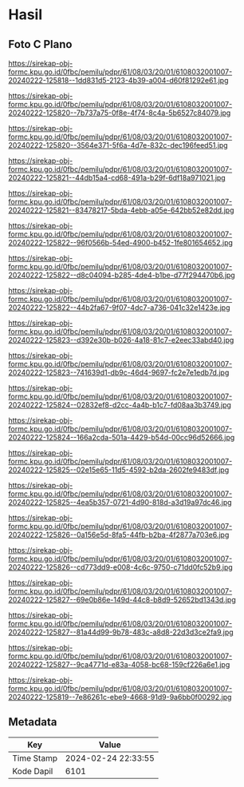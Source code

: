 # Hasil

## Foto C Plano

https://sirekap-obj-formc.kpu.go.id/0fbc/pemilu/pdpr/61/08/03/20/01/6108032001007-20240222-125818--1dd831d5-2123-4b39-a004-d60f81292e61.jpg

https://sirekap-obj-formc.kpu.go.id/0fbc/pemilu/pdpr/61/08/03/20/01/6108032001007-20240222-125820--7b737a75-0f8e-4f74-8c4a-5b6527c84079.jpg

https://sirekap-obj-formc.kpu.go.id/0fbc/pemilu/pdpr/61/08/03/20/01/6108032001007-20240222-125820--3564e371-5f6a-4d7e-832c-dec196feed51.jpg

https://sirekap-obj-formc.kpu.go.id/0fbc/pemilu/pdpr/61/08/03/20/01/6108032001007-20240222-125821--44db15a4-cd68-491a-b29f-6df18a971021.jpg

https://sirekap-obj-formc.kpu.go.id/0fbc/pemilu/pdpr/61/08/03/20/01/6108032001007-20240222-125821--83478217-5bda-4ebb-a05e-642bb52e82dd.jpg

https://sirekap-obj-formc.kpu.go.id/0fbc/pemilu/pdpr/61/08/03/20/01/6108032001007-20240222-125822--96f0566b-54ed-4900-b452-1fe801654652.jpg

https://sirekap-obj-formc.kpu.go.id/0fbc/pemilu/pdpr/61/08/03/20/01/6108032001007-20240222-125822--d8c04094-b285-4de4-b1be-d77f294470b6.jpg

https://sirekap-obj-formc.kpu.go.id/0fbc/pemilu/pdpr/61/08/03/20/01/6108032001007-20240222-125822--44b2fa67-9f07-4dc7-a736-041c32e1423e.jpg

https://sirekap-obj-formc.kpu.go.id/0fbc/pemilu/pdpr/61/08/03/20/01/6108032001007-20240222-125823--d392e30b-b026-4a18-81c7-e2eec33abd40.jpg

https://sirekap-obj-formc.kpu.go.id/0fbc/pemilu/pdpr/61/08/03/20/01/6108032001007-20240222-125823--741639d1-db9c-46d4-9697-fc2e7e1edb7d.jpg

https://sirekap-obj-formc.kpu.go.id/0fbc/pemilu/pdpr/61/08/03/20/01/6108032001007-20240222-125824--02832ef8-d2cc-4a4b-b1c7-fd08aa3b3749.jpg

https://sirekap-obj-formc.kpu.go.id/0fbc/pemilu/pdpr/61/08/03/20/01/6108032001007-20240222-125824--166a2cda-501a-4429-b54d-00cc96d52666.jpg

https://sirekap-obj-formc.kpu.go.id/0fbc/pemilu/pdpr/61/08/03/20/01/6108032001007-20240222-125825--02e15e65-11d5-4592-b2da-2602fe9483df.jpg

https://sirekap-obj-formc.kpu.go.id/0fbc/pemilu/pdpr/61/08/03/20/01/6108032001007-20240222-125825--4ea5b357-0721-4d90-818d-a3d19a97dc46.jpg

https://sirekap-obj-formc.kpu.go.id/0fbc/pemilu/pdpr/61/08/03/20/01/6108032001007-20240222-125826--0a156e5d-8fa5-44fb-b2ba-4f2877a703e6.jpg

https://sirekap-obj-formc.kpu.go.id/0fbc/pemilu/pdpr/61/08/03/20/01/6108032001007-20240222-125826--cd773dd9-e008-4c6c-9750-c71dd0fc52b9.jpg

https://sirekap-obj-formc.kpu.go.id/0fbc/pemilu/pdpr/61/08/03/20/01/6108032001007-20240222-125827--69e0b86e-149d-44c8-b8d9-52652bd1343d.jpg

https://sirekap-obj-formc.kpu.go.id/0fbc/pemilu/pdpr/61/08/03/20/01/6108032001007-20240222-125827--81a44d99-9b78-483c-a8d8-22d3d3ce2fa9.jpg

https://sirekap-obj-formc.kpu.go.id/0fbc/pemilu/pdpr/61/08/03/20/01/6108032001007-20240222-125827--9ca4771d-e83a-4058-bc68-159cf226a6e1.jpg

https://sirekap-obj-formc.kpu.go.id/0fbc/pemilu/pdpr/61/08/03/20/01/6108032001007-20240222-125819--7e86261c-ebe9-4668-91d9-9a6bb0f00292.jpg


## Metadata

| Key        | Value               |
| ---------- | ------------------- |
| Time Stamp | 2024-02-24 22:33:55 |
| Kode Dapil | 6101                |



